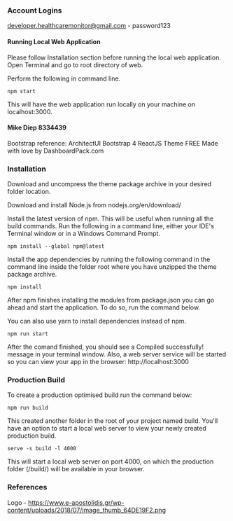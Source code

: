 ### Account Logins
developer.healthcaremonitor@gmail.com - password123

#### Running Local Web Application
Please follow Installation section before running the local web application.
Open Terminal and go to root directory of web.

Perform the following in command line.

    npm start

This will have the web application run locally on your machine on localhost:3000.

#### Mike Diep 8334439
Bootstrap reference:
    ArchitectUI Bootstrap 4 ReactJS Theme FREE
    Made with love by DashboardPack.com

### Installation
Download and uncompress the theme package archive in your desired folder location.

Download and install Node.js from nodejs.org/en/download/

Install the latest version of npm. This will be useful when running all the build commands. Run the following in a command line, either your IDE's Terminal window or in a Windows Command Prompt.

                                                            
    npm install --global npm@latest
                                                            
                                                        
Install the app dependencies by running the following command in the command line inside the folder root where you have unzipped the theme package archive.


    npm install
                                                        
After npm finishes installing the modules from package.json you can go ahead and start the application. To do so, run the command below.

You can also use yarn to install dependencies instead of npm.


    npm run start
                                                        
After the comand finished, you should see a Compiled successfully! message in your terminal window. Also, a web server service will be started so you can view your app in the browser: http://localhost:3000

### Production Build

To create a production optimised build run the command below:


    npm run build
                                                        
This created another folder in the root of your project named build. You'll have an option to start a local web server to view your newly created production build.


    serve -s build -l 4000
                                                        
This will start a local web server on port 4000, on which the production folder (/build/) will be available in your browser.

### References
Logo - https://www.e-apostolidis.gr/wp-content/uploads/2018/07/image_thumb_64DE19F2.png
